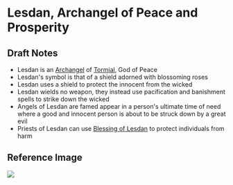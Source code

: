 # Lesdan, Archangel of Peace and Prosperity

## Draft Notes

- Lesdan is an [Archangel](/concepts/archangel.md) of [Tormial](tormial.md), God of Peace
- Lesdan's symbol is that of a shield adorned with blossoming roses
- Lesdan uses a shield to protect the innocent from the wicked
- Lesdan wields no weapon, they instead use pacification and banishment spells to strike down the wicked
- Angels of Lesdan are famed appear in a person's ultimate time of need where a good and innocent person is about to be struck down by a great evil
- Priests of Lesdan can use [Blessing of Lesdan](/spells/blessingOfLesdan.md) to protect individuals from harm

## Reference Image

![](/.assets/img/lesdan.png)
